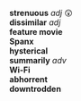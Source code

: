 __strenuous__ _adj_ :astonished:  
__dissimilar__ _adj_  
__feature movie__  
__Spanx__  
__hysterical__  
__summarily__ _adv_  
__Wi-Fi__  
__abhorrent__  
__downtrodden__  
